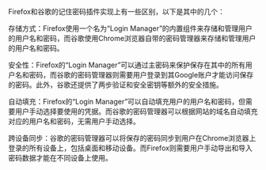 Firefox和谷歌的记住密码插件实现上有一些区别，以下是其中的几个：

存储方式：Firefox使用一个名为“Login Manager”的内置组件来存储和管理用户的用户名和密码，而谷歌使用Chrome浏览器自带的密码管理器来存储和管理用户的用户名和密码。

安全性：Firefox的“Login Manager”可以通过主密码来保护保存在其中的所有用户名和密码，而谷歌的密码管理器则需要用户登录到其Google账户才能访问保存的密码。此外，谷歌还提供了两步验证和安全密钥等额外的安全措施。

自动填充：Firefox的“Login Manager”可以自动填充用户的用户名和密码，但需要用户手动选择要使用的凭据。而谷歌的密码管理器可以根据网站的域名自动填充对应的用户名和密码，无需用户手动选择。

跨设备同步：谷歌的密码管理器可以将保存的密码同步到用户在Chrome浏览器上登录的所有设备上，包括桌面和移动设备。而Firefox则需要用户手动导出和导入密码数据才能在不同设备上使用。